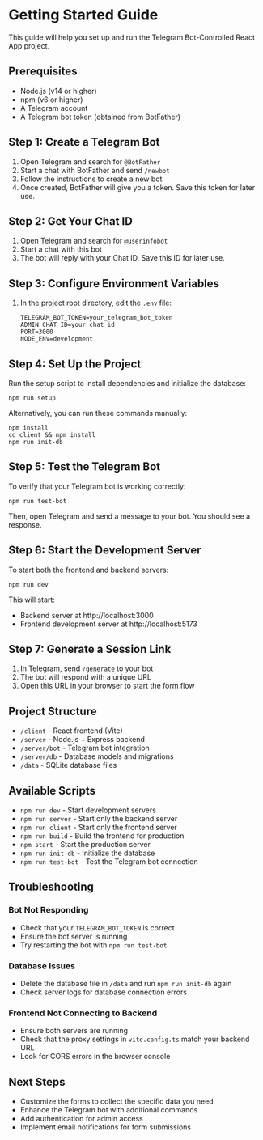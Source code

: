 # Getting Started Guide

This guide will help you set up and run the Telegram Bot-Controlled React App project.

## Prerequisites

- Node.js (v14 or higher)
- npm (v6 or higher)
- A Telegram account
- A Telegram bot token (obtained from BotFather)

## Step 1: Create a Telegram Bot

1. Open Telegram and search for `@BotFather`
2. Start a chat with BotFather and send `/newbot`
3. Follow the instructions to create a new bot
4. Once created, BotFather will give you a token. Save this token for later use.

## Step 2: Get Your Chat ID

1. Open Telegram and search for `@userinfobot`
2. Start a chat with this bot
3. The bot will reply with your Chat ID. Save this ID for later use.

## Step 3: Configure Environment Variables

1. In the project root directory, edit the `.env` file:
   ```
   TELEGRAM_BOT_TOKEN=your_telegram_bot_token
   ADMIN_CHAT_ID=your_chat_id
   PORT=3000
   NODE_ENV=development
   ```

## Step 4: Set Up the Project

Run the setup script to install dependencies and initialize the database:

```
npm run setup
```

Alternatively, you can run these commands manually:

```
npm install
cd client && npm install
npm run init-db
```

## Step 5: Test the Telegram Bot

To verify that your Telegram bot is working correctly:

```
npm run test-bot
```

Then, open Telegram and send a message to your bot. You should see a response.

## Step 6: Start the Development Server

To start both the frontend and backend servers:

```
npm run dev
```

This will start:
- Backend server at http://localhost:3000
- Frontend development server at http://localhost:5173

## Step 7: Generate a Session Link

1. In Telegram, send `/generate` to your bot
2. The bot will respond with a unique URL
3. Open this URL in your browser to start the form flow

## Project Structure

- `/client` - React frontend (Vite)
- `/server` - Node.js + Express backend
- `/server/bot` - Telegram bot integration
- `/server/db` - Database models and migrations
- `/data` - SQLite database files

## Available Scripts

- `npm run dev` - Start development servers
- `npm run server` - Start only the backend server
- `npm run client` - Start only the frontend server
- `npm run build` - Build the frontend for production
- `npm start` - Start the production server
- `npm run init-db` - Initialize the database
- `npm run test-bot` - Test the Telegram bot connection

## Troubleshooting

### Bot Not Responding
- Check that your `TELEGRAM_BOT_TOKEN` is correct
- Ensure the bot server is running
- Try restarting the bot with `npm run test-bot`

### Database Issues
- Delete the database file in `/data` and run `npm run init-db` again
- Check server logs for database connection errors

### Frontend Not Connecting to Backend
- Ensure both servers are running
- Check that the proxy settings in `vite.config.ts` match your backend URL
- Look for CORS errors in the browser console

## Next Steps

- Customize the forms to collect the specific data you need
- Enhance the Telegram bot with additional commands
- Add authentication for admin access
- Implement email notifications for form submissions
